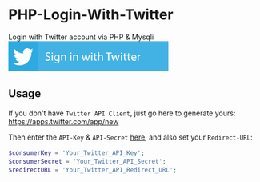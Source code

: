 # PHP-Login-With-Twitter
Login with Twitter account via PHP &amp; Mysqli  
![Login-With-Twitter-By-carry0987](./image/sign-in-with-twitter.svg)

## Usage
If you don't have `Twitter API Client`, just go here to generate yours:
https://apps.twitter.com/app/new

Then enter the `API-Key` &amp; `API-Secret` [here](https://github.com/carry0987/PHP-Login-With-Twitter/blob/master/twitter_config.php#L10-L12), and also set your `Redirect-URL`:
```php
$consumerKey = 'Your_Twitter_API_Key';
$consumerSecret = 'Your_Twitter_API_Secret';
$redirectURL = 'Your_Twitter_API_Redirect_URL';
